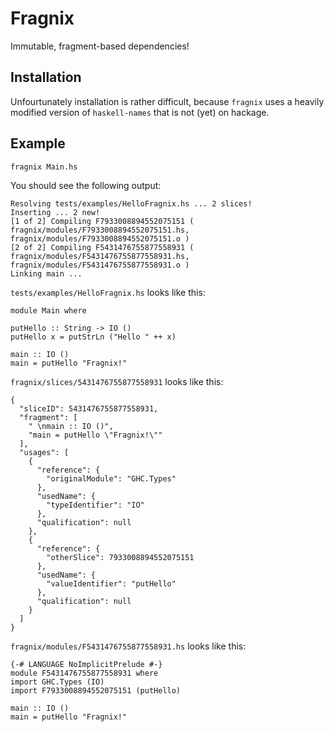 
Fragnix
=======

Immutable, fragment-based dependencies!

Installation
------------

Unfourtunately installation is rather difficult, because `fragnix` uses a heavily modified version of `haskell-names` that is not (yet) on hackage.

Example
-------

    fragnix Main.hs

You should see the following output:

    Resolving tests/examples/HelloFragnix.hs ... 2 slices!
    Inserting ... 2 new!
    [1 of 2] Compiling F7933008894552075151 ( fragnix/modules/F7933008894552075151.hs, fragnix/modules/F7933008894552075151.o )
    [2 of 2] Compiling F5431476755877558931 ( fragnix/modules/F5431476755877558931.hs, fragnix/modules/F5431476755877558931.o )
    Linking main ...

`tests/examples/HelloFragnix.hs` looks like this:

    module Main where
    
    putHello :: String -> IO ()
    putHello x = putStrLn ("Hello " ++ x)
    
    main :: IO ()
    main = putHello "Fragnix!"

`fragnix/slices/5431476755877558931` looks like this:

    {
      "sliceID": 5431476755877558931,
      "fragment": [
        " \nmain :: IO ()",
        "main = putHello \"Fragnix!\""
      ],
      "usages": [
        {
          "reference": {
            "originalModule": "GHC.Types"
          },
          "usedName": {
            "typeIdentifier": "IO"
          },
          "qualification": null
        },
        {
          "reference": {
            "otherSlice": 7933008894552075151
          },
          "usedName": {
            "valueIdentifier": "putHello"
          },
          "qualification": null
        }
      ]
    }

`fragnix/modules/F5431476755877558931.hs` looks like this:

    {-# LANGUAGE NoImplicitPrelude #-}
    module F5431476755877558931 where
    import GHC.Types (IO)
    import F7933008894552075151 (putHello)
     
    main :: IO ()
    main = putHello "Fragnix!"

